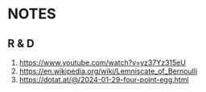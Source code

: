 # NOTES

## R & D

1. https://www.youtube.com/watch?v=yz37Yz315eU
2. https://en.wikipedia.org/wiki/Lemniscate_of_Bernoulli
3. https://dotat.at/@/2024-01-29-four-point-egg.html